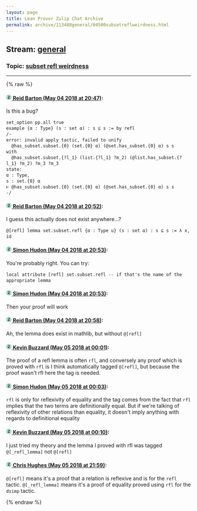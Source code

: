 ```yaml
---
layout: page
title: Lean Prover Zulip Chat Archive 
permalink: archive/113488general/04500subsetreflweirdness.html
---
```


## Stream: [general](index.html)
### Topic: [subset refl weirdness](04500subsetreflweirdness.html)

---


{% raw %}
#### [![Click to go to Zulip](../../assets/img/zulip2.png) Reid Barton (May 04 2018 at 20:47)](https://leanprover.zulipchat.com/#narrow/stream/113488-general/topic/subset%20refl%20weirdness/near/126108434):
Is this a bug?
```lean
set_option pp.all true
example {α : Type} (s : set α) : s ⊆ s := by refl
/-
error: invalid apply tactic, failed to unify
  @has_subset.subset.{0} (set.{0} α) (@set.has_subset.{0} α) s s
with
  @has_subset.subset.{?l_1} (list.{?l_1} ?m_2) (@list.has_subset.{?l_1} ?m_2) ?m_3 ?m_3
state:
α : Type,
s : set.{0} α
⊢ @has_subset.subset.{0} (set.{0} α) (@set.has_subset.{0} α) s s
-/
```

#### [![Click to go to Zulip](../../assets/img/zulip2.png) Reid Barton (May 04 2018 at 20:52)](https://leanprover.zulipchat.com/#narrow/stream/113488-general/topic/subset%20refl%20weirdness/near/126108665):
I guess this actually does not exist anywhere...?
```lean
@[refl] lemma set.subset.refl {α : Type u} (s : set α) : s ⊆ s := λ x, id
```

#### [![Click to go to Zulip](../../assets/img/zulip2.png) Simon Hudon (May 04 2018 at 20:53)](https://leanprover.zulipchat.com/#narrow/stream/113488-general/topic/subset%20refl%20weirdness/near/126108698):
You're probably right. You can try:

```
local attribute [refl] set.subset.refl -- if that's the name of the appropriate lemma
```

#### [![Click to go to Zulip](../../assets/img/zulip2.png) Simon Hudon (May 04 2018 at 20:53)](https://leanprover.zulipchat.com/#narrow/stream/113488-general/topic/subset%20refl%20weirdness/near/126108701):
Then your proof will work

#### [![Click to go to Zulip](../../assets/img/zulip2.png) Reid Barton (May 04 2018 at 20:58)](https://leanprover.zulipchat.com/#narrow/stream/113488-general/topic/subset%20refl%20weirdness/near/126108905):
Ah, the lemma does exist in mathlib, but without `@[refl]`

#### [![Click to go to Zulip](../../assets/img/zulip2.png) Kevin Buzzard (May 05 2018 at 00:01)](https://leanprover.zulipchat.com/#narrow/stream/113488-general/topic/subset%20refl%20weirdness/near/126115996):
The proof of a refl lemma is often `rfl`, and conversely any proof which is proved with `rfl` is I think automatically tagged `@[refl]`, but because the proof wasn't rfl here the tag is needed.

#### [![Click to go to Zulip](../../assets/img/zulip2.png) Simon Hudon (May 05 2018 at 00:03)](https://leanprover.zulipchat.com/#narrow/stream/113488-general/topic/subset%20refl%20weirdness/near/126116079):
`rfl` is only for reflexivity of equality and the tag comes from the fact that `rfl` implies that the two terms are definitionally equal. But if we're talking of reflexivity of other relations than equality, it doesn't imply anything with regards to definitional equality

#### [![Click to go to Zulip](../../assets/img/zulip2.png) Kevin Buzzard (May 05 2018 at 00:10)](https://leanprover.zulipchat.com/#narrow/stream/113488-general/topic/subset%20refl%20weirdness/near/126116346):
I just tried my theory and the lemma I proved with rfl was tagged `@[_refl_lemma]` not `@[refl]`

#### [![Click to go to Zulip](../../assets/img/zulip2.png) Chris Hughes (May 05 2018 at 21:59)](https://leanprover.zulipchat.com/#narrow/stream/113488-general/topic/subset%20refl%20weirdness/near/126151045):
`@[refl]` means it's a proof that a relation is reflexive and is for the `refl` tactic. `@[_refl_lemma]` means it's a proof of equality proved using `rfl` for the `dsimp` tactic.


{% endraw %}
